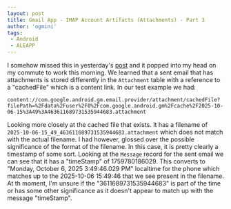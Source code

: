 ```yaml
---
layout: post
title: Gmail App - IMAP Account Artifacts (Attachments) - Part 3
author: 'ogmini'
tags:
 - Android
 - ALEAPP
---
```


I somehow missed this in yesterday's [post](https://ogmini.github.io/2025/10/06/Gmail-App-IMAP-Account-Attachments-Part-2.html) and it popped into my head on my commute to work this morning. We learned that a sent email that has attachments is stored differently in the `Attachment` table with a reference to a "cachedFile" which is a content link. In our test example we had:

`content://com.google.android.gm.email.provider/attachment/cachedFile?filePath=%2Fdata%2Fuser%2F0%2Fcom.google.android.gm%2Fcache%2F2025-10-06-15%3A49%3A463611689731535944683.attachment`

Looking more closely at the cached file that exists. It has a filename of `2025-10-06-15_49_463611689731535944683.attachment` which does not match with the actual filename. I had however, glossed over the possible significance of the format of the filename. In this case, it is pretty clearly a timestamp of some sort. Looking at the `Message` record for the sent email we can see that it has a "timeStamp" of 1759780186029. This converts to "Monday, October 6, 2025 3:49:46.029 PM" localtime for the phone which matches up to the 2025-10-06 15:49:46 that we see present in the filename. At th moment, I'm unsure if the "3611689731535944683" is part of the time or has some other significance as it doesn't appear to match up with the message "timeStamp". 

